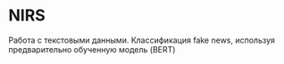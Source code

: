 # NIRS
Работа с текстовыми данными. Классификация fake news, используя предварительно обученную модель (BERT)
